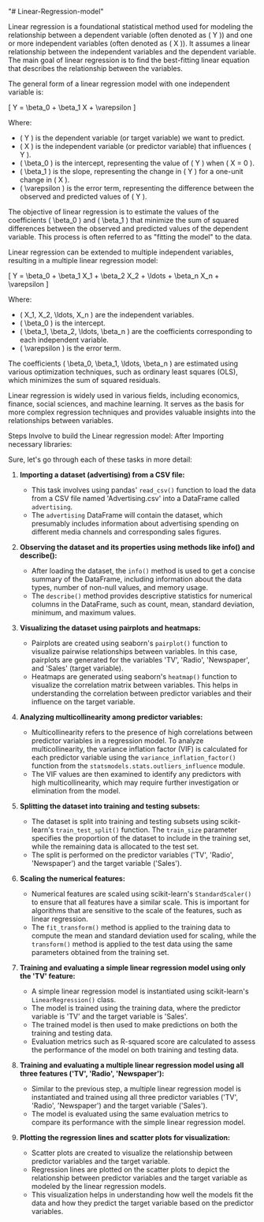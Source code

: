 "# Linear-Regression-model" 

Linear regression is a foundational statistical method used for modeling the relationship between a dependent variable (often denoted as \( Y \)) and one or more independent variables (often denoted as \( X \)). It assumes a linear relationship between the independent variables and the dependent variable. The main goal of linear regression is to find the best-fitting linear equation that describes the relationship between the variables.

The general form of a linear regression model with one independent variable is:

\[ Y = \beta_0 + \beta_1 X + \varepsilon \]

Where:
- \( Y \) is the dependent variable (or target variable) we want to predict.
- \( X \) is the independent variable (or predictor variable) that influences \( Y \).
- \( \beta_0 \) is the intercept, representing the value of \( Y \) when \( X = 0 \).
- \( \beta_1 \) is the slope, representing the change in \( Y \) for a one-unit change in \( X \).
- \( \varepsilon \) is the error term, representing the difference between the observed and predicted values of \( Y \).

The objective of linear regression is to estimate the values of the coefficients \( \beta_0 \) and \( \beta_1 \) that minimize the sum of squared differences between the observed and predicted values of the dependent variable. This process is often referred to as "fitting the model" to the data.

Linear regression can be extended to multiple independent variables, resulting in a multiple linear regression model:

\[ Y = \beta_0 + \beta_1 X_1 + \beta_2 X_2 + \ldots + \beta_n X_n + \varepsilon \]

Where:
- \( X_1, X_2, \ldots, X_n \) are the independent variables.
- \( \beta_0 \) is the intercept.
- \( \beta_1, \beta_2, \ldots, \beta_n \) are the coefficients corresponding to each independent variable.
- \( \varepsilon \) is the error term.

The coefficients \( \beta_0, \beta_1, \ldots, \beta_n \) are estimated using various optimization techniques, such as ordinary least squares (OLS), which minimizes the sum of squared residuals.

Linear regression is widely used in various fields, including economics, finance, social sciences, and machine learning. It serves as the basis for more complex regression techniques and provides valuable insights into the relationships between variables.

Steps Involve to build the Linear regression model:
After Importing necessary libraries:

Sure, let's go through each of these tasks in more detail:

1. **Importing a dataset (advertising) from a CSV file:**
   - This task involves using pandas' `read_csv()` function to load the data from a CSV file named 'Advertising.csv' into a DataFrame called `advertising`.
   - The `advertising` DataFrame will contain the dataset, which presumably includes information about advertising spending on different media channels and corresponding sales figures.

2. **Observing the dataset and its properties using methods like info() and describe():**
   - After loading the dataset, the `info()` method is used to get a concise summary of the DataFrame, including information about the data types, number of non-null values, and memory usage.
   - The `describe()` method provides descriptive statistics for numerical columns in the DataFrame, such as count, mean, standard deviation, minimum, and maximum values.

3. **Visualizing the dataset using pairplots and heatmaps:**
   - Pairplots are created using seaborn's `pairplot()` function to visualize pairwise relationships between variables. In this case, pairplots are generated for the variables 'TV', 'Radio', 'Newspaper', and 'Sales' (target variable).
   - Heatmaps are generated using seaborn's `heatmap()` function to visualize the correlation matrix between variables. This helps in understanding the correlation between predictor variables and their influence on the target variable.

4. **Analyzing multicollinearity among predictor variables:**
   - Multicollinearity refers to the presence of high correlations between predictor variables in a regression model. To analyze multicollinearity, the variance inflation factor (VIF) is calculated for each predictor variable using the `variance_inflation_factor()` function from the `statsmodels.stats.outliers_influence` module.
   - The VIF values are then examined to identify any predictors with high multicollinearity, which may require further investigation or elimination from the model.

5. **Splitting the dataset into training and testing subsets:**
   - The dataset is split into training and testing subsets using scikit-learn's `train_test_split()` function. The `train_size` parameter specifies the proportion of the dataset to include in the training set, while the remaining data is allocated to the test set.
   - The split is performed on the predictor variables ('TV', 'Radio', 'Newspaper') and the target variable ('Sales').

6. **Scaling the numerical features:**
   - Numerical features are scaled using scikit-learn's `StandardScaler()` to ensure that all features have a similar scale. This is important for algorithms that are sensitive to the scale of the features, such as linear regression.
   - The `fit_transform()` method is applied to the training data to compute the mean and standard deviation used for scaling, while the `transform()` method is applied to the test data using the same parameters obtained from the training set.

7. **Training and evaluating a simple linear regression model using only the 'TV' feature:**
   - A simple linear regression model is instantiated using scikit-learn's `LinearRegression()` class.
   - The model is trained using the training data, where the predictor variable is 'TV' and the target variable is 'Sales'.
   - The trained model is then used to make predictions on both the training and testing data.
   - Evaluation metrics such as R-squared score are calculated to assess the performance of the model on both training and testing data.

8. **Training and evaluating a multiple linear regression model using all three features ('TV', 'Radio', 'Newspaper'):**
   - Similar to the previous step, a multiple linear regression model is instantiated and trained using all three predictor variables ('TV', 'Radio', 'Newspaper') and the target variable ('Sales').
   - The model is evaluated using the same evaluation metrics to compare its performance with the simple linear regression model.

9. **Plotting the regression lines and scatter plots for visualization:**
   - Scatter plots are created to visualize the relationship between predictor variables and the target variable.
   - Regression lines are plotted on the scatter plots to depict the relationship between predictor variables and the target variable as modeled by the linear regression models.
   - This visualization helps in understanding how well the models fit the data and how they predict the target variable based on the predictor variables.
   
